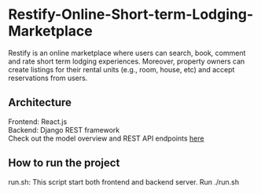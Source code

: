# Restify-Online-Short-term-Lodging-Marketplace
Restify is an online marketplace where users can search, book, comment and rate short term lodging experiences. Moreover, property owners can create listings for their rental units (e.g., room, house, etc) and accept reservations from users.

## Architecture
Frontend: React.js \
Backend: Django REST framework\
Check out the model overview and REST API endpoints [here](./docs.pdf)

## How to run the project
run.sh: This script start both frontend and backend server.
Run ./run.sh
